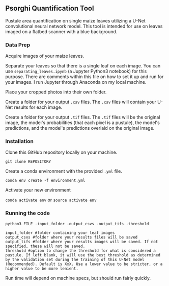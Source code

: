 ## Psorghi Quantification Tool

Pustule area quantification on single maize leaves utilizing a U-Net convolutional neural network model. This tool is intended for use on leaves imaged on a flatbed scanner with a blue background.

### Data Prep

Acquire images of your maize leaves.

Separate your leaves so that there is a single leaf on each image. You can use `separating_leaves.ipynb` (a Jupyter Python3 notebook) for this purpose. There are comments within this file on how to set it up and run for your images. I run Jupyter through Anaconda on my local machine.

Place your cropped photos into their own folder.

Create a folder for your output `.csv` files. The `.csv` files will contain your U-Net results for each image.

Create a folder for your output `.tif` files. The `.tif` files will be the original image, the model's probabilities (that each pixel is a pustule), the model's predictions, and the model's predictions overlaid on the original image.

### Installation

Clone this GitHub repository locally on your machine.

```git clone REPOSITORY```

Create a conda environment with the provided `.yml` file.

```conda env create -f environment.yml```

Activate your new environment

```conda activate env``` or ```source activate env```

### Running the code

```python3 FILE -input_folder -output_csvs -output_tifs -threshold```

```
input_folder #folder containing your leaf images
output_csvs #folder where your results files will be saved
output_tifs #folder where your results images will be saved. If not specified, these will not be saved.
threshold #option to change the threshold for what is considered a pustule. If left blank, it will use the best threshold as determined by the validation set during the training of this U-Net model (Recommended). Default is XxX. Use a lower value to be stricter, or a higher value to be more lenient.
```

Run time will depend on machine specs, but should run fairly quickly.
